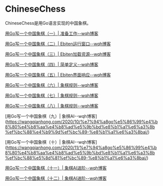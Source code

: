 # ChineseChess

ChineseChess是用Go语言实现的中国象棋。

[用Go写一个中国象棋（一）| 准备工作--wqh博客](https://wangqianhong.com/2020/09/%e7%94%a8go%e5%86%99%e4%b8%80%e4%b8%aa%e4%b8%ad%e5%9b%bd%e8%b1%a1%e6%a3%8b%ef%bc%88%e4%b8%80%ef%bc%89-%e5%87%86%e5%a4%87%e5%b7%a5%e4%bd%9c/)

[用Go写一个中国象棋（二）| Ebiten运行窗口--wqh博客](https://wangqianhong.com/2020/09/%e7%94%a8go%e5%86%99%e4%b8%80%e4%b8%aa%e4%b8%ad%e5%9b%bd%e8%b1%a1%e6%a3%8b%ef%bc%88%e4%ba%8c%ef%bc%89-ebiten%e8%bf%90%e8%a1%8c%e7%aa%97%e5%8f%a3/)

[用Go写一个中国象棋（三）| Ebiten加载资源--wqh博客](https://wangqianhong.com/2020/09/%e7%94%a8go%e5%86%99%e4%b8%80%e4%b8%aa%e4%b8%ad%e5%9b%bd%e8%b1%a1%e6%a3%8b%ef%bc%88%e4%b8%89%ef%bc%89-ebiten%e5%8a%a0%e8%bd%bd%e8%b5%84%e6%ba%90/)

[用Go写一个中国象棋（四）| 简单定义--wqh博客](https://wangqianhong.com/2020/10/%e7%94%a8go%e5%86%99%e4%b8%80%e4%b8%aa%e4%b8%ad%e5%9b%bd%e8%b1%a1%e6%a3%8b%ef%bc%88%e5%9b%9b%ef%bc%89-%e7%ae%80%e5%8d%95%e5%ae%9a%e4%b9%89/)

[用Go写一个中国象棋（五）| Ebiten界面响应--wqh博客](https://wangqianhong.com/2020/10/%e7%94%a8go%e5%86%99%e4%b8%80%e4%b8%aa%e4%b8%ad%e5%9b%bd%e8%b1%a1%e6%a3%8b%ef%bc%88%e4%ba%94%ef%bc%89-ebiten%e7%95%8c%e9%9d%a2%e5%93%8d%e5%ba%94/)

[用Go写一个中国象棋（六）| 象棋规则--wqh博客](https://wangqianhong.com/2020/10/%e7%94%a8go%e5%86%99%e4%b8%80%e4%b8%aa%e4%b8%ad%e5%9b%bd%e8%b1%a1%e6%a3%8b%ef%bc%88%e5%85%ad%ef%bc%89-%e8%b1%a1%e6%a3%8b%e8%a7%84%e5%88%99/)

[用Go写一个中国象棋（七）| 象棋规则--wqh博客](https://wangqianhong.com/2020/10/%e7%94%a8go%e5%86%99%e4%b8%80%e4%b8%aa%e4%b8%ad%e5%9b%bd%e8%b1%a1%e6%a3%8b%ef%bc%88%e4%b8%83%ef%bc%89-%e8%b1%a1%e6%a3%8b%e8%a7%84%e5%88%99/)

[用Go写一个中国象棋（八）| 象棋规则--wqh博客](https://wangqianhong.com/2020/10/%e7%94%a8go%e5%86%99%e4%b8%80%e4%b8%aa%e4%b8%ad%e5%9b%bd%e8%b1%a1%e6%a3%8b%ef%bc%88%e5%85%ab%ef%bc%89-%e8%b1%a1%e6%a3%8b%e8%a7%84%e5%88%99/)

[用Go写一个中国象棋（九）| 象棋AI--wqh博客]
(https://wangqianhong.com/2020/10/%e7%94%a8go%e5%86%99%e4%b8%80%e4%b8%aa%e4%b8%ad%e5%9b%bd%e8%b1%a1%e6%a3%8b%ef%bc%88%e4%b9%9d%ef%bc%89-%e8%b1%a1%e6%a3%8bai/)

[用Go写一个中国象棋（十）| 象棋AI--wqh博客]
(https://wangqianhong.com/2020/11/%e7%94%a8go%e5%86%99%e4%b8%80%e4%b8%aa%e4%b8%ad%e5%9b%bd%e8%b1%a1%e6%a3%8b%ef%bc%88%e5%8d%81%ef%bc%89-%e8%b1%a1%e6%a3%8bai/)

[用Go写一个中国象棋（十一）| 象棋AI进阶--wqh博客](https://wangqianhong.com/2020/11/%e7%94%a8go%e5%86%99%e4%b8%80%e4%b8%aa%e4%b8%ad%e5%9b%bd%e8%b1%a1%e6%a3%8b%ef%bc%88%e5%8d%81%e4%b8%80%ef%bc%89-%e8%b1%a1%e6%a3%8bai%e8%bf%9b%e9%98%b6/)

[用Go写一个中国象棋（十二）| 象棋AI进阶--wqh博客](https://wangqianhong.com/2020/11/%e7%94%a8go%e5%86%99%e4%b8%80%e4%b8%aa%e4%b8%ad%e5%9b%bd%e8%b1%a1%e6%a3%8b%ef%bc%88%e5%8d%81%e4%ba%8c%ef%bc%89-%e8%b1%a1%e6%a3%8bai%e8%bf%9b%e9%98%b6/)

